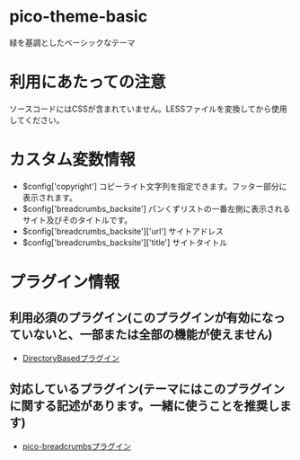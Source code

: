 # pico-theme-basic
緑を基調としたベーシックなテーマ

# 利用にあたっての注意

ソースコードにはCSSが含まれていません。LESSファイルを変換してから使用してください。

# カスタム変数情報

 * $config['copyright'] コピーライト文字列を指定できます。フッター部分に表示されます。
 * $config['breadcrumbs_backsite'] パンくずリストの一番左側に表示されるサイト及びそのタイトルです。
  * $config['breadcrumbs_backsite']['url'] サイトアドレス
  * $config['breadcrumbs_backsite']['title'] サイトタイトル

# プラグイン情報

## 利用必須のプラグイン(このプラグインが有効になっていないと、一部または全部の機能が使えません)

 * [DirectoryBasedプラグイン](https://github.com/TakamiChie/pico-directorybased)

## 対応しているプラグイン(テーマにはこのプラグインに関する記述があります。一緒に使うことを推奨します)

 * [pico-breadcrumbsプラグイン](https://github.com/TakamiChie/pico-breadcrumbs)